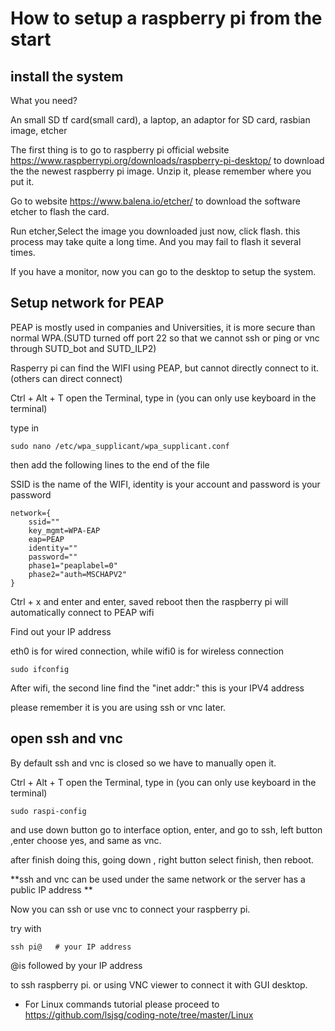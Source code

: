 # How to setup a raspberry pi from the start

## install the system

What you need?

An small SD tf card(small card), a laptop, an adaptor for SD card, rasbian image, etcher

The first thing is to go to raspberry pi official website https://www.raspberrypi.org/downloads/raspberry-pi-desktop/ to download the the newest raspberry pi image. Unzip it, please remember where you put it.

Go to website https://www.balena.io/etcher/ to download the software etcher to flash the card.

Run etcher,Select the image you downloaded just now, click flash. this process may take quite a long time. And you may fail to flash it several times. 

If you have a monitor, now you can go to the desktop to setup the system.

## Setup network for PEAP

PEAP is mostly used in companies and Universities, it is more secure than normal WPA.(SUTD turned off port 22 so that we cannot ssh or ping or vnc through SUTD_bot and SUTD_ILP2)

Rasperry pi can find the WIFI using PEAP, but cannot directly connect to it.(others can direct connect) 

Ctrl + Alt + T open the Terminal, type in (you can only use keyboard in the terminal)

type in 

~~~
sudo nano /etc/wpa_supplicant/wpa_supplicant.conf
~~~

then add the following lines to the end of the file

SSID is the name of the WIFI, identity is your account and password is your password

~~~
network={
	ssid=""
	key_mgmt=WPA-EAP
	eap=PEAP
	identity=""
	password=""
	phase1="peaplabel=0"
	phase2="auth=MSCHAPV2"
}
~~~

Ctrl + x and enter and enter, saved reboot then the raspberry pi will automatically connect to PEAP wifi

Find out your IP address

eth0 is for wired connection, while wifi0 is for wireless connection

~~~
sudo ifconfig 
~~~

After wifi, the second line find the "inet addr:" this is your IPV4 address

please remember it is you are using ssh or vnc later.

## open ssh and vnc

By default ssh and vnc is closed so we have to manually open it.

Ctrl + Alt + T open the Terminal, type in (you can only use keyboard in the terminal)

~~~
sudo raspi-config
~~~

and use down button go to interface option,  enter, and go to ssh, left button ,enter choose yes, and same as vnc. 

after finish doing this, going down , right button select finish, then reboot.

**ssh and vnc can be used under the same network or the server has a public IP address **

Now you can ssh or use vnc to connect your raspberry pi.

try with 

~~~
ssh pi@   # your IP address
~~~

@is followed by your IP address

to ssh raspberry pi. or using VNC viewer to connect it with GUI desktop.

* For Linux commands tutorial please proceed to https://github.com/lsjsg/coding-note/tree/master/Linux

